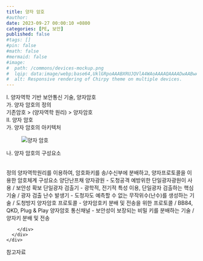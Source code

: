 ```yaml
---
title: 양자 암호
#author: 
date: 2023-09-27 00:00:10 +0800
categories: [PE, 보안]
published: false
#tags: []
#pin: false
#math: false
#mermaid: false
#image:
#  path: /commons/devices-mockup.png
#  lqip: data:image/webp;base64,UklGRpoAAABXRUJQVlA4WAoAAAAQAAAADwAABwAAQUxQSDIAAAARL0AmbZurmr57yyIiqE8oiG0bejIYEQTgqiDA9vqnsUSI6H+oAERp2HZ65qP/VIAWAFZQOCBCAAAA8AEAnQEqEAAIAAVAfCWkAALp8sF8rgRgAP7o9FDvMCkMde9PK7euH5M1m6VWoDXf2FkP3BqV0ZYbO6NA/VFIAAAA
#  alt: Responsive rendering of Chirpy theme on multiple devices.
---
```


<div class="post-wrap">
  <div class="para">
    <div class="para-title">
      I. 양자역학 기반 보안통신 기술, 양자암호
    </div>
    <div class="para-cntnt">
      <div class="para">
        <div class="para-title">
          가. 양자 암호의 정의
        </div>
        <div class="para-cntnt">
            기존암호 &gt; (양자역학 원리) &gt; 양자암호
        </div>
      </div>
    </div>
  </div>
  
  <div class="para">
    <div class="para-title">
      II. 양자 암호
    </div>
    <div class="para-cntnt">
      <div class="para">
        <div class="para-title">
          가. 양자 암호의 아키텍처
        </div>
        <div class="para-cntnt">
          <figure class="post-figure">
            <img src="/assets/img/posts/양자-암호.png" alt="양자 암호">
<!--            <figcaption>Source: Unveiling the Metaverse: Exploring Emerging Trends, Multifaceted Perspectives, and Future Challenges</figcaption>-->
          </figure>
        </div>
      </div>
      <div class="para">
        <div class="para-title">
          나. 양자 암호의 구성요소
        </div>
        <div class="para-cntnt">
          <table class="post-table">
          </table>
          정의
  양자역학원리를 이용하여, 암호화키를 송/수신부에 분배하고, 양자프로토콜을 이용한 암호체계
구성요소 양단난프채
  양자광원 - 도청공격 예방위한 단일광자광원이 사용 / 보안성 확보
  단일광자 검출기 - 광학적, 전기적 특성 이용, 단일광자 검출하는 핵심기술 / 광자 검출
  난수 발생기 - 도청자도 예측할 수 없는 무작위수(난수)를 생성하는 기술 / 도청방지
  양자암호 프로토콜 - 양자암호키 분배 및 전송을 위한 프로토콜 / BB84, QKD, Plug &amp; Play
  양자암호 통신채널 - 보안성이 보장되는 비밀 키를 분배하는 기술 / 양자키 분배 및 전송

        </div>
      </div>
    </div>
  </div>

  <div class="refr-wrap">
    <div class="refr-title">
        참고자료
    </div>
    <ol class="refr-list">
    <!--    <li>(나현식, 최대선) <a target="_blank" href="https://scienceon.kisti.re.kr/commons/util/originalView.do?cn=JAKO202225948430499&oCn=JAKO202225948430499&dbt=JAKO&journal=NJOU00291864">메타버스 보안 위협 요소 및 대응 방안 검토</a></li>-->
    <!--    <li>(M. Uddin, S. Manickam, H. Ullah, M. Obaidat and A. Dandoush) <a target="_blank" href="https://ieeexplore.ieee.org/abstract/document/10138386">Unveiling the Metaverse: Exploring Emerging Trends, Multifaceted Perspectives, and Future Challenges</a></li>-->
    </ol>
  </div>
</div>
